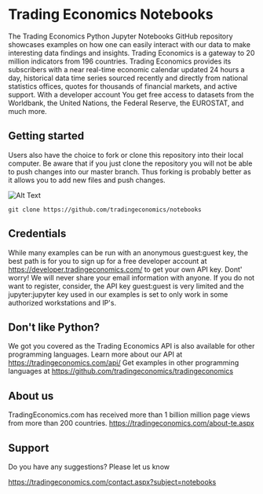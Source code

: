 # Trading Economics Notebooks

The Trading Economics Python Jupyter Notebooks GitHub repository showcases examples on how one can easily interact with our data to make interesting data findings and insights. Trading Economics is a gateway to 20 million indicators from 196 countries. Trading Economics provides its subscribers with a near real-time economic calendar updated 24 hours a day, historical data time series sourced recently and directly from national statistics offices, quotes for thousands of financial markets, and active support. With a developer account You get free access to datasets from the Worldbank, the United Nations, the Federal Reserve, the EUROSTAT, and much more.  


## Getting started

Users also have the choice to fork or clone this repository into their local computer. Be aware that if you just clone the repository you will not be able to push changes into our master branch. Thus forking is probably better as it allows you to add new files and push changes. 

![Alt Text](https://github-images.s3.amazonaws.com/help/bootcamp/Bootcamp-Fork.png)


``` git clone https://github.com/tradingeconomics/notebooks ```


## Credentials

While many examples can be run with an anonymous guest:guest key, the best path is for you to sign up for a free developer account at https://developer.tradingeconomics.com/ to get your own API key. Dont' worry! We will never share your email information with anyone. If you do not want to register, consider, the API key guest:guest is very limited and the jupyter:jupyter key used in our examples is set to only work in some authorized workstations and IP's. 



## Don't like Python?

We got you covered as the Trading Economics API is also available for other programming languages. 
Learn more about our API at https://tradingeconomics.com/api/
Get examples in other programming languages at https://github.com/tradingeconomics/tradingeconomics 



## About us
TradingEconomics.com has received more than 1 billion million page views from more than 200 countries.
https://tradingeconomics.com/about-te.aspx



## Support

Do you have any suggestions? Please let us know

https://tradingeconomics.com/contact.aspx?subject=notebooks



